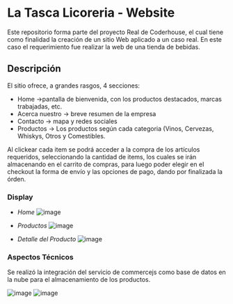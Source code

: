 
# La Tasca Licoreria - Website

Este repositorio forma parte del proyecto Real de Coderhouse, el cual tiene como finalidad la creación de un sitio Web aplicado a un caso real. 
En este caso el requerimiento fue realizar la web de una tienda de bebidas.

## Descripción

El sitio ofrece, a grandes rasgos, 4 secciones:
* Home ->pantalla de bienvenida, con los productos destacados, marcas trabajadas, etc.
* Acerca nuestro -> breve resumen de la empresa
* Contacto -> mapa y redes sociales
* Productos -> Los productos según cada categoria (Vinos, Cervezas, Whiskys, Otros y Comestibles.

Al clickear cada item se podrá acceder a la compra de los artículos requeridos, seleccionando la cantidad de items, los cuales se irán almacenando en el carrito de compras, para luego poder elegir en el checkout la forma de envío y las opciones de pago, dando por finalizada la órden. 

### Display

* *Home*
![image](https://user-images.githubusercontent.com/83429848/128265653-f9af00de-f20e-4c70-82ad-0fc5bae06fc1.png)

* *Productos*
![image](https://user-images.githubusercontent.com/83429848/128265744-7df8ef3a-e614-4bb5-b5b8-81bb27ca093f.png)

* *Detalle del Producto*
![image](https://user-images.githubusercontent.com/83429848/128265819-08a69003-312f-461d-b0d6-f32478372960.png)


### Aspectos Técnicos

Se realizó la integración del servicio de commercejs como  base de datos en la nube para el almacenamiento de los productos.

![image](https://user-images.githubusercontent.com/83429848/128266011-311c103b-ee76-45c1-8a66-f01373db2db9.png)
![image](https://user-images.githubusercontent.com/83429848/128266100-8f59834d-c7fd-4b6e-a921-03a54e3022ad.png)




